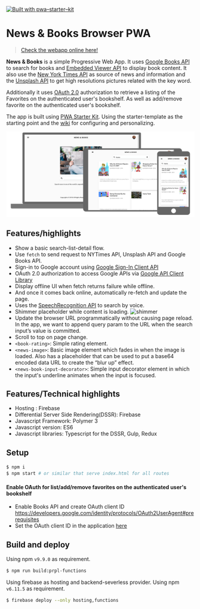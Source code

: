 [![Built with pwa–starter–kit](https://img.shields.io/badge/built_with-pwa–starter–kit_-blue.svg)](https://github.com/Polymer/pwa-starter-kit "Built with pwa–starter–kit")

# News & Books Browser PWA

> [Check the webapp online here!](https://news-and-books-browser.firebaseapp.com)

**News & Books** is a simple Progressive Web App. It uses [Google Books API](https://developers.google.com/books/docs/v1/reference/volumes/list) to search for books and [Embedded Viewer API](https://developers.google.com/books/docs/viewer/reference) to display book content. It also use the [New York Times API](https://developer.nytimes.com/) as source of news and information and the [Unsplash API](https://unsplash.com) to get high resolutions pictures related with the key word.

Additionally it uses [OAuth 2.0](https://developers.google.com/identity/protocols/OAuth2UserAgent) authorization to retrieve a listing of the Favorites on the authenticated user's bookshelf. As well as add/remove favorite on the authenticated user's bookshelf.

The app is built using [PWA Starter Kit](https://github.com/Polymer/pwa-starter-kit). Using the starter-template as the starting point and the [wiki](https://github.com/Polymer/pwa-starter-kit/wiki) for configuring and personalizing.

![books screenshot](images/news-books-browser.png)

## Features/highlights

-   Show a basic search-list-detail flow.
-   Use `fetch` to send request to NYTimes API, Unsplash API and Google Books API.
-   Sign-in to Google account using [Google Sign-In Client API](https://developers.google.com/identity/sign-in/web/reference#googleauthsignin)
-   OAuth 2.0 authorization to access Google APIs via [Google API Client Library](https://developers.google.com/api-client-library/javascript/reference/referencedocs)
-   Display offline UI when fetch returns failure while offline.
-   And once it comes back online, automatically re-fetch and update the page.
-   Uses the [SpeechRecognition API](https://developer.mozilla.org/en-US/docs/Web/API/SpeechRecognition) to search by voice.
-   Shimmer placeholder while content is loading.
    ![shimmer](https://user-images.githubusercontent.com/116360/38531318-1ec79c38-3c24-11e8-8e8f-d2efdf190afa.gif)
-   Update the browser URL programmatically without causing page reload. In the app, we want to append query param to the URL when the search input’s value is committed.
-   Scroll to top on page change.
-   `<book-rating>`: Simple rating element.
-   `<news-image>`: Basic image element which fades in when the image is loaded. Also has a placeholder that can be used to put a base64 encoded data URL to create the “blur up” effect.
-   `<news-book-input-decorator>`: Simple input decorator element in which the input's underline animates when the input is focused.

## Features/Technical highlights

-   Hosting : Firebase
-   Differential Server Side Rendering(DSSR): Firebase
-   Javascript Framework: Polymer 3
-   Javascript version: ES6
-   Javascript libraries: Typescript for the DSSR, Gulp, Redux

## Setup

```bash
$ npm i
$ npm start # or similar that serve index.html for all routes
```

#### Enable OAuth for list/add/remove favorites on the authenticated user's bookshelf

-   Enable Books API and create OAuth client ID
    https://developers.google.com/identity/protocols/OAuth2UserAgent#prerequisites
-   Set the OAuth client ID in the application [here](https://github.com/PolymerLabs/books/blob/master/src/actions/auth.js#L24)

## Build and deploy

Using npm `v9.9.0` as requirement.

```bash
$ npm run build:prpl-functions
```

Using firebase as hosting and backend-severless provider.
Using npm `v6.11.5` as requirement.

```bash
$ firebase deploy --only hosting,functions
```
